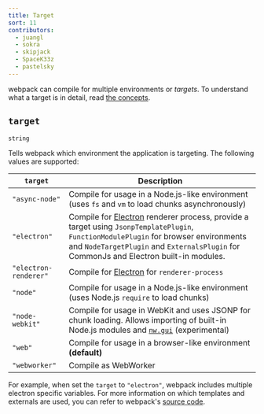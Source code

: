 ```yaml
---
title: Target
sort: 11
contributors:
  - juangl
  - sokra
  - skipjack
  - SpaceK33z
  - pastelsky
---
```


webpack can compile for multiple environments or _targets_. To understand what a target is in detail, read [the concepts](/concepts/targets).

## `target`

`string`

Tells webpack which environment the application is targeting. The following values are supported:

| `target`      | Description            |
| ------------- |------------------------|
| `"async-node"`| Compile for usage in a Node.js-like environment (uses `fs` and `vm` to load chunks asynchronously)    |
| `"electron"`      | Compile for [Electron](http://electron.atom.io/) renderer process, provide a target using `JsonpTemplatePlugin`, `FunctionModulePlugin` for browser environments and `NodeTargetPlugin` and `ExternalsPlugin` for CommonJs and Electron built-in modules. |
| `"electron-renderer"` | Compile for [Electron](http://electron.atom.io/) for `renderer-process` |
| `"node"` | Compile for usage in a Node.js-like environment (uses Node.js `require` to load chunks) |
|`"node-webkit"`|  Compile for usage in WebKit and uses JSONP for chunk loading. Allows importing of built-in Node.js modules and [`nw.gui`](http://docs.nwjs.io/en/latest/) (experimental) |
|`"web"`| Compile for usage in a browser-like environment **(default)** |
|`"webworker"`| Compile as WebWorker |

For example, when set the `target` to `"electron"`, webpack includes multiple electron specific variables. For more information on which templates and externals are used, you can refer to webpack's [source code](https://github.com/webpack/webpack/blob/master/lib/WebpackOptionsApply.js#L70-L185).
